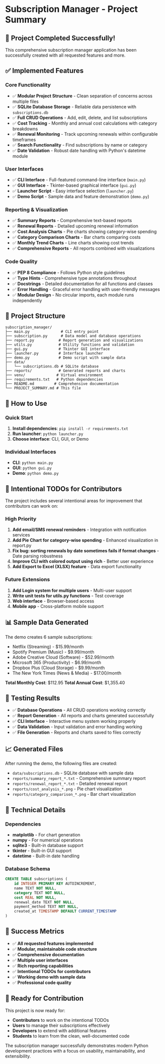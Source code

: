 # Subscription Manager - Project Summary

## 🎉 Project Completed Successfully!

This comprehensive subscription manager application has been successfully created with all requested features and more.

## ✅ Implemented Features

### Core Functionality
- ✅ **Modular Project Structure** - Clean separation of concerns across multiple files
- ✅ **SQLite Database Storage** - Reliable data persistence with `subscriptions.db`
- ✅ **Full CRUD Operations** - Add, edit, delete, and list subscriptions
- ✅ **Cost Tracking** - Monthly and annual cost calculations with category breakdowns
- ✅ **Renewal Monitoring** - Track upcoming renewals within configurable timeframes
- ✅ **Search Functionality** - Find subscriptions by name or category
- ✅ **Date Validation** - Robust date handling with Python's datetime module

### User Interfaces
- ✅ **CLI Interface** - Full-featured command-line interface (`main.py`)
- ✅ **GUI Interface** - Tkinter-based graphical interface (`gui.py`)
- ✅ **Launcher Script** - Easy interface selection (`launcher.py`)
- ✅ **Demo Script** - Sample data and feature demonstration (`demo.py`)

### Reporting & Visualization
- ✅ **Summary Reports** - Comprehensive text-based reports
- ✅ **Renewal Reports** - Detailed upcoming renewal information
- ✅ **Cost Analysis Charts** - Pie charts showing category-wise spending
- ✅ **Category Comparison Charts** - Bar charts comparing costs
- ✅ **Monthly Trend Charts** - Line charts showing cost trends
- ✅ **Comprehensive Reports** - All reports combined with visualizations

### Code Quality
- ✅ **PEP 8 Compliance** - Follows Python style guidelines
- ✅ **Type Hints** - Comprehensive type annotations throughout
- ✅ **Docstrings** - Detailed documentation for all functions and classes
- ✅ **Error Handling** - Graceful error handling with user-friendly messages
- ✅ **Modular Design** - No circular imports, each module runs independently

## 📁 Project Structure

```
subscription_manager/
├── main.py              # CLI entry point
├── subscription.py      # Data model and database operations
├── report.py           # Report generation and visualizations
├── utils.py            # Utility functions and validation
├── gui.py              # Tkinter GUI interface
├── launcher.py         # Interface launcher
├── demo.py             # Demo script with sample data
├── data/
│   └── subscriptions.db # SQLite database
├── reports/            # Generated reports and charts
├── venv/              # Virtual environment
├── requirements.txt   # Python dependencies
├── README.md         # Comprehensive documentation
└── PROJECT_SUMMARY.md # This file
```

## 🚀 How to Use

### Quick Start
1. **Install dependencies**: `pip install -r requirements.txt`
2. **Run launcher**: `python launcher.py`
3. **Choose interface**: CLI, GUI, or Demo

### Individual Interfaces
- **CLI**: `python main.py`
- **GUI**: `python gui.py`
- **Demo**: `python demo.py`

## 🎯 Intentional TODOs for Contributors

The project includes several intentional areas for improvement that contributors can work on:

### High Priority
1. **Add email/SMS renewal reminders** - Integration with notification services
2. **Add Pie Chart for category-wise spending** - Enhanced visualization in report.py
3. **Fix bug: sorting renewals by date sometimes fails if format changes** - Date parsing robustness
4. **Improve CLI with colored output using rich** - Better user experience
5. **Add Export to Excel (XLSX) feature** - Data export functionality

### Future Extensions
1. **Add Login system for multiple users** - Multi-user support
2. **Write unit tests for utils.py functions** - Test coverage
3. **Web interface** - Browser-based access
4. **Mobile app** - Cross-platform mobile support

## 📊 Sample Data Generated

The demo creates 6 sample subscriptions:
- Netflix (Streaming) - $15.99/month
- Spotify Premium (Music) - $9.99/month
- Adobe Creative Cloud (Software) - $52.99/month
- Microsoft 365 (Productivity) - $6.99/month
- Dropbox Plus (Cloud Storage) - $9.99/month
- The New York Times (News & Media) - $17.00/month

**Total Monthly Cost**: $112.95
**Total Annual Cost**: $1,355.40

## 🧪 Testing Results

- ✅ **Database Operations** - All CRUD operations working correctly
- ✅ **Report Generation** - All reports and charts generated successfully
- ✅ **CLI Interface** - Interactive menu system working properly
- ✅ **Data Validation** - Input validation and error handling working
- ✅ **File Generation** - Reports and charts saved to files correctly

## 📈 Generated Files

After running the demo, the following files are created:
- `data/subscriptions.db` - SQLite database with sample data
- `reports/summary_report_*.txt` - Comprehensive summary report
- `reports/renewal_report_*.txt` - Detailed renewal report
- `reports/cost_analysis_*.png` - Pie chart visualization
- `reports/category_comparison_*.png` - Bar chart visualization

## 🔧 Technical Details

### Dependencies
- **matplotlib** - For chart generation
- **numpy** - For numerical operations
- **sqlite3** - Built-in database support
- **tkinter** - Built-in GUI support
- **datetime** - Built-in date handling

### Database Schema
```sql
CREATE TABLE subscriptions (
    id INTEGER PRIMARY KEY AUTOINCREMENT,
    name TEXT NOT NULL,
    category TEXT NOT NULL,
    cost REAL NOT NULL,
    renewal_date TEXT NOT NULL,
    payment_method TEXT NOT NULL,
    created_at TIMESTAMP DEFAULT CURRENT_TIMESTAMP
)
```

## 🎉 Success Metrics

- ✅ **All requested features implemented**
- ✅ **Modular, maintainable code structure**
- ✅ **Comprehensive documentation**
- ✅ **Multiple user interfaces**
- ✅ **Rich reporting capabilities**
- ✅ **Intentional TODOs for contributors**
- ✅ **Working demo with sample data**
- ✅ **Professional code quality**

## 🚀 Ready for Contribution

This project is now ready for:
- **Contributors** to work on the intentional TODOs
- **Users** to manage their subscriptions effectively
- **Developers** to extend with additional features
- **Students** to learn from the clean, well-documented code

The subscription manager successfully demonstrates modern Python development practices with a focus on usability, maintainability, and extensibility.
